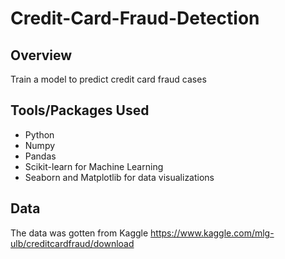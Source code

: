 # Credit-Card-Fraud-Detection

## Overview
Train a model to predict credit card fraud cases


## Tools/Packages Used
<ul> 
	<li> Python </li>
	<li> Numpy </li>
	<li> Pandas </li>
	<li> Scikit-learn for Machine Learning </li>
	<li> Seaborn and Matplotlib for data visualizations </li>
</ul>

## Data
The data was gotten from Kaggle <html> https://www.kaggle.com/mlg-ulb/creditcardfraud/download </html>
